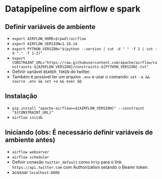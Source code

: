 # Datapipeline com airflow e spark

## Definir variáveis de ambiente
 - `export AIRFLOW_HOME=$(pwd)/airflow`
 - `export AIRFLOW_VERSION=1.10.14`
 - `export PYTHON_VERSION="$(python --version | cut -d " " -f 2 | cut -d "." -f 1-2)"`
 - `export CONSTRAINT_URL="https://raw.githubusercontent.com/apache/airflow/constraints-${AIRFLOW_VERSION}/constraints-${PYTHON_VERSION}.txt"`
 - Definir variável `BEARER_TOKEN` do twitter.
 - Também é possível ter um arquivo `.env` e usar o comando: `set -a && source .env && set +a && exec $@`

## Instalação
 - `pip install "apache-airflow==${AIRFLOW_VERSION}" --constraint "${CONSTRAINT_URL}"`
 - `airflow initdb`

## Iniciando (obs: É necessário definir variáveis de ambiente antes)
 - `airflow webserver`
 - `airflow scheduler`
 - Definir conexão `twitter_default` como `http` para o link `https://api.twitter.com` com Authorization setando o Bearer token.
 - acessar `localhost:8080`
 

